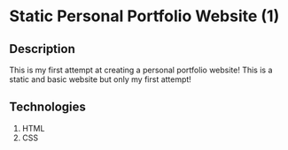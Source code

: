 # Static Personal Portfolio Website (1)


## Description
This is my first attempt at creating a personal portfolio website! This is a static and basic website but only my first attempt! 

## Technologies 
1. HTML
2. CSS
